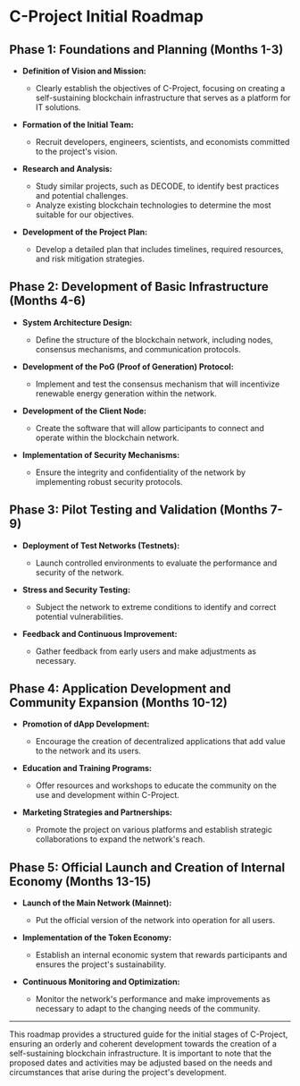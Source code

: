 # C-Project Initial Roadmap

## Phase 1: Foundations and Planning (Months 1-3)

- **Definition of Vision and Mission:**
  - Clearly establish the objectives of C-Project, focusing on creating a self-sustaining blockchain infrastructure that serves as a platform for IT solutions.

- **Formation of the Initial Team:**
  - Recruit developers, engineers, scientists, and economists committed to the project's vision.

- **Research and Analysis:**
  - Study similar projects, such as DECODE, to identify best practices and potential challenges.
  - Analyze existing blockchain technologies to determine the most suitable for our objectives.

- **Development of the Project Plan:**
  - Develop a detailed plan that includes timelines, required resources, and risk mitigation strategies.

## Phase 2: Development of Basic Infrastructure (Months 4-6)

- **System Architecture Design:**
  - Define the structure of the blockchain network, including nodes, consensus mechanisms, and communication protocols.

- **Development of the PoG (Proof of Generation) Protocol:**
  - Implement and test the consensus mechanism that will incentivize renewable energy generation within the network.

- **Development of the Client Node:**
  - Create the software that will allow participants to connect and operate within the blockchain network.

- **Implementation of Security Mechanisms:**
  - Ensure the integrity and confidentiality of the network by implementing robust security protocols.

## Phase 3: Pilot Testing and Validation (Months 7-9)

- **Deployment of Test Networks (Testnets):**
  - Launch controlled environments to evaluate the performance and security of the network.

- **Stress and Security Testing:**
  - Subject the network to extreme conditions to identify and correct potential vulnerabilities.

- **Feedback and Continuous Improvement:**
  - Gather feedback from early users and make adjustments as necessary.

## Phase 4: Application Development and Community Expansion (Months 10-12)

- **Promotion of dApp Development:**
  - Encourage the creation of decentralized applications that add value to the network and its users.

- **Education and Training Programs:**
  - Offer resources and workshops to educate the community on the use and development within C-Project.

- **Marketing Strategies and Partnerships:**
  - Promote the project on various platforms and establish strategic collaborations to expand the network's reach.

## Phase 5: Official Launch and Creation of Internal Economy (Months 13-15)

- **Launch of the Main Network (Mainnet):**
  - Put the official version of the network into operation for all users.

- **Implementation of the Token Economy:**
  - Establish an internal economic system that rewards participants and ensures the project's sustainability.

- **Continuous Monitoring and Optimization:**
  - Monitor the network's performance and make improvements as necessary to adapt to the changing needs of the community.

---

This roadmap provides a structured guide for the initial stages of C-Project, ensuring an orderly and coherent development towards the creation of a self-sustaining blockchain infrastructure. It is important to note that the proposed dates and activities may be adjusted based on the needs and circumstances that arise during the project's development.
